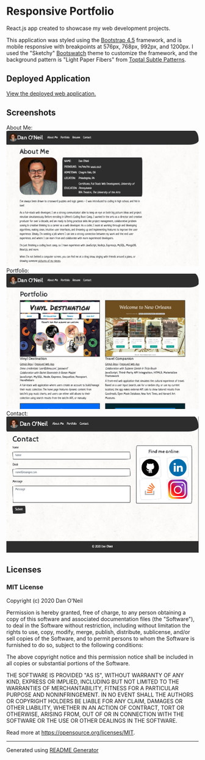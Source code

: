 # Responsive Portfolio
React.js app created to showcase my web development projects.

This application was styled using the [Bootstrap 4.5](https://getbootstrap.com/) framework, and is mobile responsive with breakpoints at 576px, 768px, 992px, and 1200px. I used the "Sketchy" [Bootswatch](https://bootswatch.com/) theme to customize the framework, and the background pattern is "Light Paper Fibers" from [Toptal Subtle Patterns](https://www.toptal.com/designers/subtlepatterns/).

## Deployed Application
[View the deployed web application.](https://dandandanoneil.github.io/responsive-portfolio/)

## Screenshots
About Me:
<img src="src/images/readme/about-me-screenshot.png" alt="Landing page / About Me screenshot">
Portfolio:
<img src="src/images/readme/portfolio-screenshot.png" alt="Portfolio page screenshot">
Contact:
<img src="src/images/readme/contact-screenshot.png" alt="Contact page screenshot">

## Licenses
### MIT License

Copyright (c) 2020 Dan O'Neil

Permission is hereby granted, free of charge, to any person obtaining a copy of this software and associated documentation files (the "Software"), to deal in the Software without restriction, including without limitation the rights to use, copy, modify, merge, publish, distribute, sublicense, and/or sell copies of the Software, and to permit persons to whom the Software is furnished to do so, subject to the following conditions:

The above copyright notice and this permission notice shall be included in all copies or substantial portions of the Software.

THE SOFTWARE IS PROVIDED "AS IS", WITHOUT WARRANTY OF ANY KIND, EXPRESS OR IMPLIED, INCLUDING BUT NOT LIMITED TO THE WARRANTIES OF MERCHANTABILITY, FITNESS FOR A PARTICULAR PURPOSE AND NONINFRINGEMENT. IN NO EVENT SHALL THE AUTHORS OR COPYRIGHT HOLDERS BE LIABLE FOR ANY CLAIM, DAMAGES OR OTHER LIABILITY, WHETHER IN AN ACTION OF CONTRACT, TORT OR OTHERWISE, ARISING FROM, OUT OF OR IN CONNECTION WITH THE SOFTWARE OR THE USE OR OTHER DEALINGS IN THE SOFTWARE.

Read more at <https://opensource.org/licenses/MIT>.

---
Generated using [README Generator](https://github.com/dandandanoneil/readme-generator)